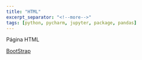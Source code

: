 ```yaml
---
title: "HTML"
excerpt_separator: "<!--more-->"
tags: [python, pycharm, jupyter, package, pandas]
---
```




Página HTML

[BootStrap](https://getbootstrap.com/)
